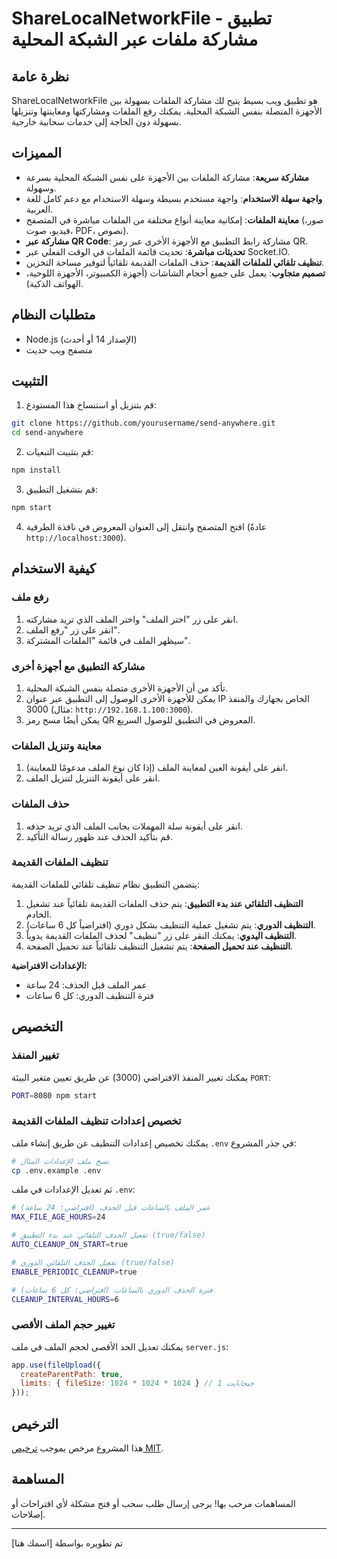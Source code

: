 # ShareLocalNetworkFile - تطبيق مشاركة ملفات عبر الشبكة المحلية

## نظرة عامة

ShareLocalNetworkFile هو تطبيق ويب بسيط يتيح لك مشاركة الملفات بسهولة بين الأجهزة المتصلة بنفس الشبكة المحلية. يمكنك رفع الملفات ومشاركتها ومعاينتها وتنزيلها بسهولة دون الحاجة إلى خدمات سحابية خارجية.

## المميزات

- **مشاركة سريعة**: مشاركة الملفات بين الأجهزة على نفس الشبكة المحلية بسرعة وسهولة.
- **واجهة سهلة الاستخدام**: واجهة مستخدم بسيطة وسهلة الاستخدام مع دعم كامل للغة العربية.
- **معاينة الملفات**: إمكانية معاينة أنواع مختلفة من الملفات مباشرة في المتصفح (صور، فيديو، صوت، PDF، نصوص).
- **مشاركة عبر QR Code**: مشاركة رابط التطبيق مع الأجهزة الأخرى عبر رمز QR.
- **تحديثات مباشرة**: تحديث قائمة الملفات في الوقت الفعلي عبر Socket.IO.
- **تنظيف تلقائي للملفات القديمة**: حذف الملفات القديمة تلقائياً لتوفير مساحة التخزين.
- **تصميم متجاوب**: يعمل على جميع أحجام الشاشات (أجهزة الكمبيوتر، الأجهزة اللوحية، الهواتف الذكية).

## متطلبات النظام

- Node.js (الإصدار 14 أو أحدث)
- متصفح ويب حديث

## التثبيت

1. قم بتنزيل أو استنساخ هذا المستودع:

```bash
git clone https://github.com/yourusername/send-anywhere.git
cd send-anywhere
```

2. قم بتثبيت التبعيات:

```bash
npm install
```

3. قم بتشغيل التطبيق:

```bash
npm start
```

4. افتح المتصفح وانتقل إلى العنوان المعروض في نافذة الطرفية (عادةً `http://localhost:3000`).

## كيفية الاستخدام

### رفع ملف

1. انقر على زر "اختر الملف" واختر الملف الذي تريد مشاركته.
2. انقر على زر "رفع الملف".
3. سيظهر الملف في قائمة "الملفات المشتركة".

### مشاركة التطبيق مع أجهزة أخرى

1. تأكد من أن الأجهزة الأخرى متصلة بنفس الشبكة المحلية.
2. يمكن للأجهزة الأخرى الوصول إلى التطبيق عبر عنوان IP الخاص بجهازك والمنفذ 3000 (مثال: `http://192.168.1.100:3000`).
3. يمكن أيضًا مسح رمز QR المعروض في التطبيق للوصول السريع.

### معاينة وتنزيل الملفات

1. انقر على أيقونة العين لمعاينة الملف (إذا كان نوع الملف مدعومًا للمعاينة).
2. انقر على أيقونة التنزيل لتنزيل الملف.

### حذف الملفات

1. انقر على أيقونة سلة المهملات بجانب الملف الذي تريد حذفه.
2. قم بتأكيد الحذف عند ظهور رسالة التأكيد.

### تنظيف الملفات القديمة

يتضمن التطبيق نظام تنظيف تلقائي للملفات القديمة:

1. **التنظيف التلقائي عند بدء التطبيق**: يتم حذف الملفات القديمة تلقائياً عند تشغيل الخادم.
2. **التنظيف الدوري**: يتم تشغيل عملية التنظيف بشكل دوري (افتراضياً كل 6 ساعات).
3. **التنظيف اليدوي**: يمكنك النقر على زر "تنظيف" لحذف الملفات القديمة يدوياً.
4. **التنظيف عند تحميل الصفحة**: يتم تشغيل التنظيف تلقائياً عند تحميل الصفحة.

**الإعدادات الافتراضية:**
- عمر الملف قبل الحذف: 24 ساعة
- فترة التنظيف الدوري: كل 6 ساعات

## التخصيص

### تغيير المنفذ

يمكنك تغيير المنفذ الافتراضي (3000) عن طريق تعيين متغير البيئة `PORT`:

```bash
PORT=8080 npm start
```

### تخصيص إعدادات تنظيف الملفات القديمة

يمكنك تخصيص إعدادات التنظيف عن طريق إنشاء ملف `.env` في جذر المشروع:

```bash
# نسخ ملف الإعدادات المثال
cp .env.example .env
```

ثم تعديل الإعدادات في ملف `.env`:

```bash
# عمر الملف بالساعات قبل الحذف (افتراضي: 24 ساعة)
MAX_FILE_AGE_HOURS=24

# تفعيل الحذف التلقائي عند بدء التطبيق (true/false)
AUTO_CLEANUP_ON_START=true

# تفعيل الحذف التلقائي الدوري (true/false)
ENABLE_PERIODIC_CLEANUP=true

# فترة الحذف الدوري بالساعات (افتراضي: كل 6 ساعات)
CLEANUP_INTERVAL_HOURS=6
```

### تغيير حجم الملف الأقصى

يمكنك تعديل الحد الأقصى لحجم الملف في ملف `server.js`:

```javascript
app.use(fileUpload({
  createParentPath: true,
  limits: { fileSize: 1024 * 1024 * 1024 } // 1 جيجابايت
}));
```

## الترخيص

هذا المشروع مرخص بموجب [ترخيص MIT](LICENSE).

## المساهمة

المساهمات مرحب بها! يرجى إرسال طلب سحب أو فتح مشكلة لأي اقتراحات أو إصلاحات.

---

تم تطويره بواسطة [اسمك هنا]
